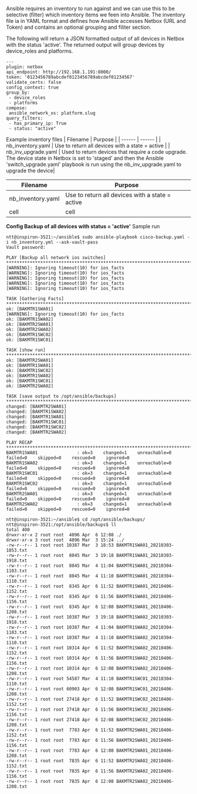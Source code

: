 Ansible requires an inventory to run against and we can use this to be selective (filter) which inventory items we feen into Ansible. The inventory file ia in YAML format and defines
how Ansible accesses Netbox (URL and Token) and contains an optional grouping and filiter section.

The following will return a JSON formatted output of all devices in Netbox with the status 'active'. The returned output will group devices by device_roles and platforms.
```
---
plugin: netbox
api_endpoint: http://192.168.1.191:8000/
token: '0123456789abcdef0123456789abcdef01234567'
validate_certs: false
config_context: true
group_by:
 - device_roles
 - platforms
compose:
 ansible_network_os: platform.slug
query_filters:
 - has_primary_ip: True
 - status: "active"
 ```

Example inventory files
| Filename | Purpose |
| ------ | ------ |
| nb_inventory.yaml | Use to return all devices with a state = active |
| nb_inv_upgrade.yaml | Used to return devices that require a code upgrade. The device state in Netbox is set to 'staged' and then the Ansible 'switch_upgrade.yaml'
playbook is run using the nb_inv_upgrade.yaml to upgrade the device| 

| Filename | Purpose |
| ------ | ------ |
| nb_inventory.yaml | Use to return all devices with a state = active |
| cell | cell | 

**Config Backup of all devices with status = 'active'**
Sample run
```
ntt@inspiron-3521:~/ansible$ sudo ansible-playbook cisco-backup.yaml -i nb_inventory.yml --ask-vault-pass
Vault password:

PLAY [Backup all network ios switches] *************************************************************************************************************************************************************
[WARNING]: Ignoring timeout(10) for ios_facts
[WARNING]: Ignoring timeout(10) for ios_facts
[WARNING]: Ignoring timeout(10) for ios_facts
[WARNING]: Ignoring timeout(10) for ios_facts
[WARNING]: Ignoring timeout(10) for ios_facts

TASK [Gathering Facts] *****************************************************************************************************************************************************************************
ok: [BAKMTR1SWA01]
[WARNING]: Ignoring timeout(10) for ios_facts
ok: [BAKMTR1SWA02]
ok: [BAKMTR2SWA01]
ok: [BAKMTR2SWA02]
ok: [BAKMTR1SWC02]
ok: [BAKMTR1SWC01]

TASK [show run] ************************************************************************************************************************************************************************************
ok: [BAKMTR2SWA01]
ok: [BAKMTR1SWA01]
ok: [BAKMTR1SWC02]
ok: [BAKMTR1SWA02]
ok: [BAKMTR1SWC01]
ok: [BAKMTR2SWA02]

TASK [save output to /opt/ansible/backups] *********************************************************************************************************************************************************
changed: [BAKMTR2SWA01]
changed: [BAKMTR1SWA02]
changed: [BAKMTR1SWA01]
changed: [BAKMTR1SWC01]
changed: [BAKMTR1SWC02]
changed: [BAKMTR2SWA02]

PLAY RECAP *****************************************************************************************************************************************************************************************
BAKMTR1SWA01               : ok=3    changed=1    unreachable=0    failed=0    skipped=0    rescued=0    ignored=0
BAKMTR1SWA02               : ok=3    changed=1    unreachable=0    failed=0    skipped=0    rescued=0    ignored=0
BAKMTR1SWC01               : ok=3    changed=1    unreachable=0    failed=0    skipped=0    rescued=0    ignored=0
BAKMTR1SWC02               : ok=3    changed=1    unreachable=0    failed=0    skipped=0    rescued=0    ignored=0
BAKMTR2SWA01               : ok=3    changed=1    unreachable=0    failed=0    skipped=0    rescued=0    ignored=0
BAKMTR2SWA02               : ok=3    changed=1    unreachable=0    failed=0    skipped=0    rescued=0    ignored=0
```

```
ntt@inspiron-3521:~/ansible$ cd /opt/ansible/backups/
ntt@inspiron-3521:/opt/ansible/backups$ ll
total 400
drwxr-xr-x 2 root root  4096 Apr  6 12:08 ./
drwxr-xr-x 3 root root  4096 Mar  3 15:24 ../
-rw-r--r-- 1 root root 10387 Mar  3 18:53 BAKMTR1SWA01_20210303-1853.txt
-rw-r--r-- 1 root root  8045 Mar  3 19:18 BAKMTR1SWA01_20210303-1918.txt
-rw-r--r-- 1 root root  8045 Mar  4 11:04 BAKMTR1SWA01_20210304-1103.txt
-rw-r--r-- 1 root root  8045 Mar  4 11:10 BAKMTR1SWA01_20210304-1110.txt
-rw-r--r-- 1 root root  8345 Apr  6 11:52 BAKMTR1SWA01_20210406-1152.txt
-rw-r--r-- 1 root root  8345 Apr  6 11:56 BAKMTR1SWA01_20210406-1156.txt
-rw-r--r-- 1 root root  8345 Apr  6 12:08 BAKMTR1SWA01_20210406-1208.txt
-rw-r--r-- 1 root root 10387 Mar  3 19:18 BAKMTR1SWA02_20210303-1918.txt
-rw-r--r-- 1 root root 10387 Mar  4 11:04 BAKMTR1SWA02_20210304-1103.txt
-rw-r--r-- 1 root root 10387 Mar  4 11:10 BAKMTR1SWA02_20210304-1110.txt
-rw-r--r-- 1 root root 10314 Apr  6 11:52 BAKMTR1SWA02_20210406-1152.txt
-rw-r--r-- 1 root root 10314 Apr  6 11:56 BAKMTR1SWA02_20210406-1156.txt
-rw-r--r-- 1 root root 10314 Apr  6 12:08 BAKMTR1SWA02_20210406-1208.txt
-rw-r--r-- 1 root root 54587 Mar  4 11:10 BAKMTR1SWC01_20210304-1110.txt
-rw-r--r-- 1 root root 60903 Apr  6 12:08 BAKMTR1SWC01_20210406-1208.txt
-rw-r--r-- 1 root root 27418 Apr  6 11:52 BAKMTR1SWC02_20210406-1152.txt
-rw-r--r-- 1 root root 27418 Apr  6 11:56 BAKMTR1SWC02_20210406-1156.txt
-rw-r--r-- 1 root root 27418 Apr  6 12:08 BAKMTR1SWC02_20210406-1208.txt
-rw-r--r-- 1 root root  7783 Apr  6 11:52 BAKMTR2SWA01_20210406-1152.txt
-rw-r--r-- 1 root root  7783 Apr  6 11:56 BAKMTR2SWA01_20210406-1156.txt
-rw-r--r-- 1 root root  7783 Apr  6 12:08 BAKMTR2SWA01_20210406-1208.txt
-rw-r--r-- 1 root root  7835 Apr  6 11:52 BAKMTR2SWA02_20210406-1152.txt
-rw-r--r-- 1 root root  7835 Apr  6 11:56 BAKMTR2SWA02_20210406-1156.txt
-rw-r--r-- 1 root root  7835 Apr  6 12:08 BAKMTR2SWA02_20210406-1208.txt
```